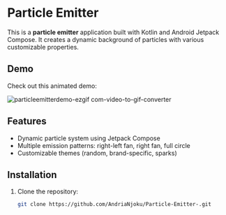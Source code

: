 # Particle Emitter

This is a **particle emitter** application built with Kotlin and Android Jetpack Compose. It creates a dynamic background of particles with various customizable properties.

## Demo

Check out this animated demo:

![particleemitterdemo-ezgif com-video-to-gif-converter](https://github.com/user-attachments/assets/7c229d03-26c9-4812-957a-d9ac3878c5dd)

## Features

- Dynamic particle system using Jetpack Compose
- Multiple emission patterns: right-left fan, right fan, full circle
- Customizable themes (random, brand-specific, sparks)

## Installation

1. Clone the repository:
   ```bash
   git clone https://github.com/AndriaNjoku/Particle-Emitter-.git
